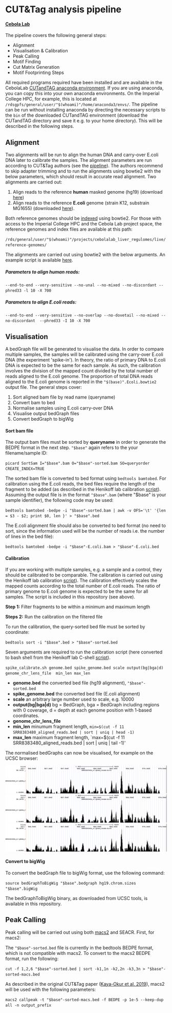 # CUT&Tag analysis pipeline
#### [Cebola Lab](https://www.imperial.ac.uk/metabolism-digestion-reproduction/research/systems-medicine/genetics--genomics/regulatory-genomics-and-metabolic-disease/)

The pipeline covers the following general steps:

- Alignment 
- Visualisation & Calibration 
- Peak Calling
- Motif Finding
- Cut Matrix Generation
- Motif Footprinting Steps

All required programs required have been installed and are available in the CebolaLab [CUTandTAG anaconda environment](https://github.com/CebolaLab/CUTandTAG/tree/master/anaconda-env). If you are using anaconda, you can copy this into your own anaconda environments. On the Imperial College HPC, for example, this is located at `/rdsgpfs/general/user/"$(whoami)"/home/anaconda3/envs/`. The pipeline can be run without installing anaconda by directing the necessary scripts to the `bin` of the downloaded CUTandTAG environment (download the CUTandTAG directory and save it e.g. to your home directory). This will be described in the following steps.

## Alignment

Two alignments will be run to align the human DNA and carry-over E.coli DNA later to calibrate the samples. The alignment parameters are run according to CUT&Tag authors (see the [pipeline](https://www.protocols.io/view/cut-amp-tag-home-bd26i8he?step=50)). The authors recommend to skip adapter trimming and to run the alignments using bowtie2 with the below parameters, which should result in accurate read alignment. Two alignments are carried out:

1. Align reads to the reference **human** masked genome (hg19) (download [here](http://hgdownload.cse.ucsc.edu/goldenpath/hg19/bigZips/))
2. Align reads to the reference **E.coli** genome (strain K12, substrain MG1655) (downloaded [here](https://www.ncbi.nlm.nih.gov/nuccore/U00096.3?report=fasta)).

Both reference genomes should be [indexed](http://bowtie-bio.sourceforge.net/bowtie2/manual.shtml#indexing-a-reference-genome) using bowtie2. For those with access to the Imperial College HPC and the Cebola Lab project space, the reference genomes and index files are available at this path:

`/rds/general/user/"$(whoami)"/projects/cebolalab_liver_regulomes/live/reference-genomes/` 

The alignments are carried out using bowtie2 with the below arguments. An example script is available [here](https://github.com/CebolaLab/CUTandTAG/blob/master/alignment.sh).

##### Parameters to align human reads:

`--end-to-end --very-sensitive --no-unal --no-mixed --no-discordant --phred33 -l 10 -X 700`

##### Parameters to align E.coli reads:

`--end-to-end --very-sensitive --no-overlap --no-dovetail --no-mixed --no-discordant  --phred33 -I 10 -X 700`

## Visualisation

A bedGraph file will be generated to visualise the data. In order to compare multiple samples, the samples will be calibrated using the carry-over E.coli DNA (the experiment 'spike-in'). In theory, the ratio of primary DNA to E.coli DNA is expected to be the same for each sample. As such, the calibration involves the division of the mapped count divided by the total number of reads aligned to the E.coli genome. The proportion of total DNA reads aligned to the E.coli genome is reported in the `"$(base)".Ecoli.bowtie2` output file. The general steps cover:

1. Sort aligned bam file by read name (queryname)
2. Convert bam to bed
3. Normalise samples using E.coli carry-over DNA
4. Visualise output bedGraph files
5. Convert bedGraph to bigWig

#### Sort bam file

The output bam files must be sorted by **queryname** in order to generate the BEDPE format in the next step. `"$base"` again refers to the your filename/sample ID: 

`picard SortSam I="$base".bam O="$base"-sorted.bam SO=queryorder CREATE_INDEX=TRUE`

The sorted bam file is converted to bed format using `bedtools bamtobed`. For calibration using the E.coli reads, the bed files require the length of the fragment to be added (as described in the Henikoff lab calibration [script](https://github.com/Henikoff/Cut-and-Run/blob/master/spike_in_calibration.csh)). Assuming the output file is in the format `"$base".bam` (where "$base" is your sample identifier), the following code may be used:

`bedtools bamtobed -bedpe -i "$base"-sorted.bam | awk -v OFS='\t' '{len = $3 - $2; print $0, len }' > "$base".bed`

The E.coli alignment file should also be converted to bed format (no need to sort, since the information used will be the number of reads i.e. the number of lines in the bed file):

`bedtools bamtobed -bedpe -i "$base"-E.coli.bam > "$base"-E.coli.bed`

#### Calibration

If you are working with multiple samples, e.g. a sample and a control, they should be calibrated to be comparable. The calibration is carried out using the Henikoff lab calibration [script](https://github.com/Henikoff/Cut-and-Run/blob/master/spike_in_calibration.csh)). The calibration effectively scales the mapped counts according to the total number of E.coli reads. The ratio of primary genome to E.coli genome is expected to be the same for all samples. The script is included in this repository (see above).

**Step 1:** Filter fragments to be within a minimum and maximum length

**Steps 2:** Run the calibration on the filtered file

To run the calibration, the query-sorted bed file must be sorted by coordinate:

`bedtools sort -i "$base".bed > "$base"-sorted.bed`

Seven arguments are required to run the calibration script (here converted to bash shell from the Henikoff lab C-shell [script](https://github.com/Henikoff/Cut-and-Run/blob/master/spike_in_calibration.csh)).

`spike_calibrate.sh genome.bed spike_genome.bed scale output(bg|bga|d) genome_chr_lens_file  min_len max_len`

- **genome.bed** the converted bed file (hg19 alignment), `"$base"-sorted.bed`
- **spike_genome.bed** the converted bed file (E.coli alignment)
- **scale** an arbitrary large number used to scale, e.g. 10000
- **output(bg|bga|d)** bg = BedGraph, bga = BedGraph including regions with 0 coverage, d = depth at each genome position with 1-based coordinates.
- **genome_chr_lens_file**
- **min_len** minumum fragment length, `min=$(cut -f 11 SRR8383480_aligned_reads.bed | sort | uniq | head -1)`
- **max_len** maximum fragment length, `max=$(cut -f 11 SRR8383480_aligned_reads.bed | sort | uniq | tail -1)'

The normalised bedGraphs can now be visualised, for example on the UCSC browser:

![bedGraphUCSC](https://github.com/CebolaLab/CUTandTAG/blob/master/UCSC-bedgraph.png?raw=TRUE)
![bedGraphUCSC](UCSC-bedgraph.png?raw=TRUE)
![bedGraphUCSC](UCSC-bedgraph.png)

#### Convert to bigWig

To convert the bedGraph file to bigWig format, use the following command:

`source bedGraphToBigWig "$base".bedgraph hg19.chrom.sizes "$base".bigWig`

The bedGraphToBigWig binary, as downloaded from UCSC tools, is available in this repository.

## Peak Calling

Peak calling will be carried out using both [macs2](https://github.com/macs3-project/MACS) and SEACR. First, for macs2:

The `"$base"-sorted.bed` file is currently in the bedtools BEDPE format, which is not compatible with macs2. To convert to the macs2 BEDPE format, run the following:

`cut -f 1,2,6 "$base"-sorted.bed | sort -k1,1n -k2,2n -k3,3n > "$base"-sorted-macs.bed` 
 
As described in the original CUT&Tag paper ([Kaya-Okur et al. 2019](https://www.nature.com/articles/s41467-019-09982-5#data-availability)), macs2 will be used with the following parameters:

`macs2 callpeak -t "$base"-sorted-macs.bed -f BEDPE -p 1e-5 --keep-dup all -n output_prefix` 



